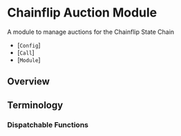 # Chainflip Auction Module

A module to manage auctions for the Chainflip State Chain

- [`Config`]
- [`Call`]
- [`Module`]

## Overview


## Terminology

### Dispatchable Functions

